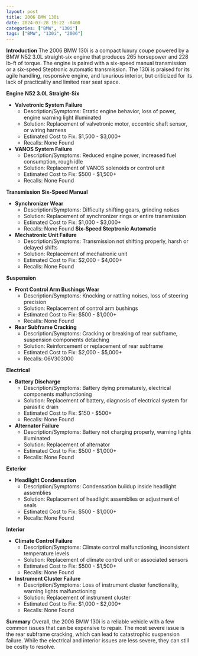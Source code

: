 ```yaml
---
layout: post
title: 2006 BMW 130i
date: 2024-03-28 19:22 -0400
categories: ["BMW", "130i"]
tags: ["BMW", "130i", "2006"]
---
```

**Introduction**
The 2006 BMW 130i is a compact luxury coupe powered by a BMW N52 3.0L straight-six engine that produces 265 horsepower and 228 lb-ft of torque. The engine is paired with a six-speed manual transmission or a six-speed Steptronic automatic transmission. The 130i is praised for its agile handling, responsive engine, and luxurious interior, but criticized for its lack of practicality and limited rear seat space.

**Engine**
**N52 3.0L Straight-Six**
* **Valvetronic System Failure**
    * Description/Symptoms: Erratic engine behavior, loss of power, engine warning light illuminated
    * Solution: Replacement of valvetronic motor, eccentric shaft sensor, or wiring harness
    * Estimated Cost to Fix: $1,500 - $3,000+
    * Recalls: None Found
* **VANOS System Failure**
    * Description/Symptoms: Reduced engine power, increased fuel consumption, rough idle
    * Solution: Replacement of VANOS solenoids or control unit
    * Estimated Cost to Fix: $500 - $1,500+
    * Recalls: None Found

**Transmission**
**Six-Speed Manual**
* **Synchronizer Wear**
    * Description/Symptoms: Difficulty shifting gears, grinding noises
    * Solution: Replacement of synchronizer rings or entire transmission
    * Estimated Cost to Fix: $1,000 - $3,000+
    * Recalls: None Found
**Six-Speed Steptronic Automatic**
* **Mechatronic Unit Failure**
    * Description/Symptoms: Transmission not shifting properly, harsh or delayed shifts
    * Solution: Replacement of mechatronic unit
    * Estimated Cost to Fix: $2,000 - $4,000+
    * Recalls: None Found

**Suspension**
* **Front Control Arm Bushings Wear**
    * Description/Symptoms: Knocking or rattling noises, loss of steering precision
    * Solution: Replacement of control arm bushings
    * Estimated Cost to Fix: $500 - $1,000+
    * Recalls: None Found
* **Rear Subframe Cracking**
    * Description/Symptoms: Cracking or breaking of rear subframe, suspension components detaching
    * Solution: Reinforcement or replacement of rear subframe
    * Estimated Cost to Fix: $2,000 - $5,000+
    * Recalls: 06V303000

**Electrical**
* **Battery Discharge**
    * Description/Symptoms: Battery dying prematurely, electrical components malfunctioning
    * Solution: Replacement of battery, diagnosis of electrical system for parasitic drain
    * Estimated Cost to Fix: $150 - $500+
    * Recalls: None Found
* **Alternator Failure**
    * Description/Symptoms: Battery not charging properly, warning lights illuminated
    * Solution: Replacement of alternator
    * Estimated Cost to Fix: $500 - $1,000+
    * Recalls: None Found

**Exterior**
* **Headlight Condensation**
    * Description/Symptoms: Condensation buildup inside headlight assemblies
    * Solution: Replacement of headlight assemblies or adjustment of seals
    * Estimated Cost to Fix: $500 - $1,000+
    * Recalls: None Found

**Interior**
* **Climate Control Failure**
    * Description/Symptoms: Climate control malfunctioning, inconsistent temperature levels
    * Solution: Replacement of climate control unit or associated sensors
    * Estimated Cost to Fix: $500 - $1,500+
    * Recalls: None Found
* **Instrument Cluster Failure**
    * Description/Symptoms: Loss of instrument cluster functionality, warning lights malfunctioning
    * Solution: Replacement of instrument cluster
    * Estimated Cost to Fix: $1,000 - $2,000+
    * Recalls: None Found

**Summary**
Overall, the 2006 BMW 130i is a reliable vehicle with a few common issues that can be expensive to repair. The most severe issue is the rear subframe cracking, which can lead to catastrophic suspension failure. While the electrical and interior issues are less severe, they can still be costly to resolve.

